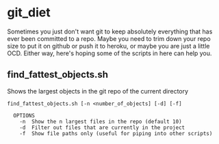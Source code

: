 git_diet
========

Sometimes you just don't want git to keep absolutely everything that has ever been committed to a repo.  Maybe you need to trim down your repo size to put it on github or push it to heroku, or maybe you are just a little OCD.  Either way, here's hoping some of the scripts in here can help you.

find\_fattest_objects.sh
--------------------
Shows the largest objects in the git repo of the current directory

    find_fattest_objects.sh [-n <number_of_objects] [-d] [-f]
    
      OPTIONS
        -n  Show the n largest files in the repo (default 10)
        -d  Filter out files that are currently in the project
        -f  Show file paths only (useful for piping into other scripts)